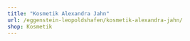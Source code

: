 ```yaml
---
title: "Kosmetik Alexandra Jahn"
url: /eggenstein-leopoldshafen/kosmetik-alexandra-jahn/
shop: Kosmetik
---
```

